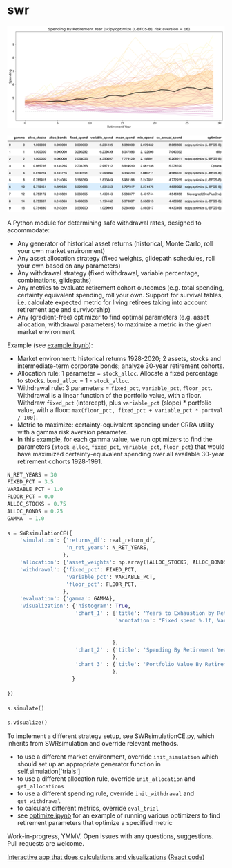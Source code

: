 # swr

![outcome.png](outcome.png)

![optimal_by_gamma_table.png](optimal_by_gamma_table.png)

A Python module for determining safe withdrawal rates, designed to accommodate:

- Any generator of historical asset returns (historical, Monte Carlo, roll your own market environment)
- Any asset allocation strategy (fixed weights, glidepath schedules, roll your own based on any parameters)
- Any withdrawal strategy (fixed withdrawal, variable percentage, combinations, glidepaths)
- Any metrics to evaluate retirement cohort outcomes (e.g. total spending, certainty equivalent spending, roll your own. Support for survival tables, i.e. calculate expected metric for living retirees taking into account retirement age and survivorship)
- Any (gradient-free) optimizer to find optimal parameters (e.g. asset allocation, withdrawal parameters) to maximize a metric in the given market environment

Example (see [example.ipynb](example.ipynb)):

   - Market environment: historical returns 1928-2020; 2 assets, stocks and intermediate-term corporate bonds; analyze 30-year retirement cohorts.
   - Allocation rule: 1 parameter = `stock_alloc`. Allocate a fixed percentage to stocks. `bond_alloc` = 1 - `stock_alloc`.
   - Withdrawal rule: 3 parameters = `fixed_pct`, `variable_pct`, `floor_pct`. Withdrawal is a linear function of the portfolio value, with a floor. Withdraw `fixed_pct` (intercept), plus `variable_pct` (slope) * portfolio value, with a floor: `max(floor_pct, fixed_pct + variable_pct * portval / 100)`.
   - Metric to maximize: certainty-equivalent spending under CRRA utility with a gamma risk aversion parameter.
   - In this example, for each gamma value, we run optimizers to find the parameters (`stock_alloc`, `fixed_pct`, `variable_pct`, `floor_pct`) that would have maximized certainty-equivalent spending over all available 30-year retirement cohorts 1928-1991.

	
```python
N_RET_YEARS = 30
FIXED_PCT = 3.5
VARIABLE_PCT = 1.0
FLOOR_PCT = 0.0
ALLOC_STOCKS = 0.75
ALLOC_BONDS = 0.25
GAMMA  = 1.0

s = SWRsimulationCE({
    'simulation': {'returns_df': real_return_df,
                   'n_ret_years': N_RET_YEARS,
                  },
    'allocation': {'asset_weights': np.array([ALLOC_STOCKS, ALLOC_BONDS])}, 
    'withdrawal': {'fixed_pct': FIXED_PCT,
                   'variable_pct': VARIABLE_PCT,
                   'floor_pct': FLOOR_PCT,
                  },
    'evaluation': {'gamma': GAMMA},
    'visualization': {'histogram': True, 
                      'chart_1' : {'title': 'Years to Exhaustion by Retirement Year',
                                   'annotation': "Fixed spend %.1f, Variable spend %.1f, stocks %.1f%%" % (FIXED_PCT, 
                                                                                                           VARIABLE_PCT, 
                                                                                                           100 * ALLOC_STOCKS)
                                  },
                      'chart_2' : {'title': 'Spending By Retirement Year',
                                  },
                      'chart_3' : {'title': 'Portfolio Value By Retirement Year',
                                  },
                     }    
    
})

s.simulate()

s.visualize()

```

To implement a different strategy setup, see SWRsimulationCE.py, which inherits from SWRsimulation and override relevant methods.

   - to use a different market environment, override `init_simulation` which should set up an appropriate generator function in self.simulation['trials']
   - to use a different allocation rule, override `init_allocation` and `get_allocations`
   - to use a different spending rule, override `init_withdrawal` and `get_withdrawal`
   - to calculate different metrics, override `eval_trial`
   - see [optimize.ipynb](optimize.ipynb) for an example of running various optimizers to find retirement parameters that optimize a specified metric

Work-in-progress, YMMV. Open issues with any questions, suggestions. Pull requests are welcome.

[Interactive app that does calculations and visualizations](https://druce.ai/swr-react/) ([React code](https://github.com/druce/swr-react))
